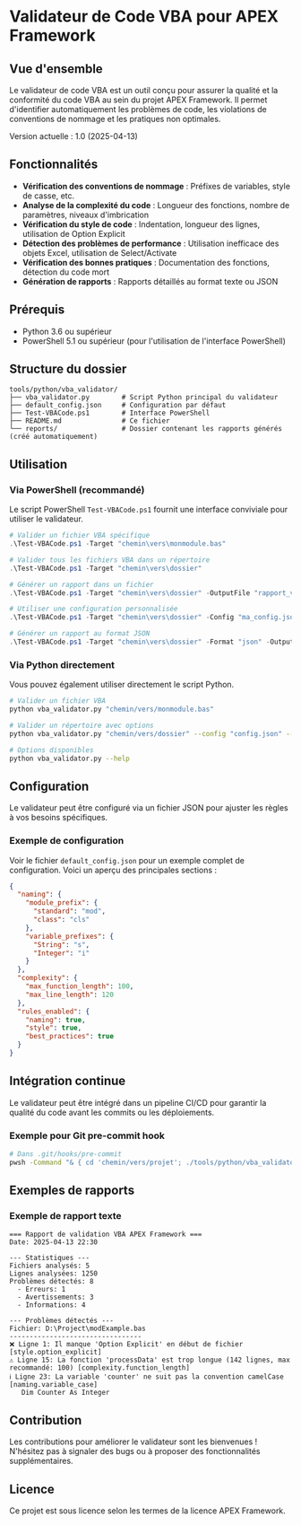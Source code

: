 # Validateur de Code VBA pour APEX Framework

## Vue d'ensemble

Le validateur de code VBA est un outil conçu pour assurer la qualité et la conformité du code VBA au sein du projet APEX Framework. Il permet d'identifier automatiquement les problèmes de code, les violations de conventions de nommage et les pratiques non optimales.

Version actuelle : 1.0 (2025-04-13)

## Fonctionnalités

- **Vérification des conventions de nommage** : Préfixes de variables, style de casse, etc.
- **Analyse de la complexité du code** : Longueur des fonctions, nombre de paramètres, niveaux d'imbrication
- **Vérification du style de code** : Indentation, longueur des lignes, utilisation de Option Explicit
- **Détection des problèmes de performance** : Utilisation inefficace des objets Excel, utilisation de Select/Activate
- **Vérification des bonnes pratiques** : Documentation des fonctions, détection du code mort
- **Génération de rapports** : Rapports détaillés au format texte ou JSON

## Prérequis

- Python 3.6 ou supérieur
- PowerShell 5.1 ou supérieur (pour l'utilisation de l'interface PowerShell)

## Structure du dossier

```
tools/python/vba_validator/
├── vba_validator.py        # Script Python principal du validateur
├── default_config.json     # Configuration par défaut
├── Test-VBACode.ps1        # Interface PowerShell
├── README.md               # Ce fichier
└── reports/                # Dossier contenant les rapports générés (créé automatiquement)
```

## Utilisation

### Via PowerShell (recommandé)

Le script PowerShell `Test-VBACode.ps1` fournit une interface conviviale pour utiliser le validateur.

```powershell
# Valider un fichier VBA spécifique
.\Test-VBACode.ps1 -Target "chemin\vers\monmodule.bas"

# Valider tous les fichiers VBA dans un répertoire
.\Test-VBACode.ps1 -Target "chemin\vers\dossier"

# Générer un rapport dans un fichier
.\Test-VBACode.ps1 -Target "chemin\vers\dossier" -OutputFile "rapport_validation.txt"

# Utiliser une configuration personnalisée
.\Test-VBACode.ps1 -Target "chemin\vers\dossier" -Config "ma_config.json"

# Générer un rapport au format JSON
.\Test-VBACode.ps1 -Target "chemin\vers\dossier" -Format "json" -OutputFile "rapport.json"
```

### Via Python directement

Vous pouvez également utiliser directement le script Python.

```bash
# Valider un fichier VBA
python vba_validator.py "chemin/vers/monmodule.bas"

# Valider un répertoire avec options
python vba_validator.py "chemin/vers/dossier" --config "config.json" --output "rapport.txt"

# Options disponibles
python vba_validator.py --help
```

## Configuration

Le validateur peut être configuré via un fichier JSON pour ajuster les règles à vos besoins spécifiques.

### Exemple de configuration

Voir le fichier `default_config.json` pour un exemple complet de configuration. Voici un aperçu des principales sections :

```json
{
  "naming": {
    "module_prefix": {
      "standard": "mod",
      "class": "cls"
    },
    "variable_prefixes": {
      "String": "s",
      "Integer": "i"
    }
  },
  "complexity": {
    "max_function_length": 100,
    "max_line_length": 120
  },
  "rules_enabled": {
    "naming": true,
    "style": true,
    "best_practices": true
  }
}
```

## Intégration continue

Le validateur peut être intégré dans un pipeline CI/CD pour garantir la qualité du code avant les commits ou les déploiements.

### Exemple pour Git pre-commit hook

```bash
# Dans .git/hooks/pre-commit
pwsh -Command "& { cd 'chemin/vers/projet'; ./tools/python/vba_validator/Test-VBACode.ps1 -Target './src' -Verbosity 0; if ($LASTEXITCODE -ne 0) { exit 1 } }"
```

## Exemples de rapports

### Exemple de rapport texte

```
=== Rapport de validation VBA APEX Framework ===
Date: 2025-04-13 22:30

--- Statistiques ---
Fichiers analysés: 5
Lignes analysées: 1250
Problèmes détectés: 8
  - Erreurs: 1
  - Avertissements: 3
  - Informations: 4

--- Problèmes détectés ---
Fichier: D:\Project\modExample.bas
---------------------------------
❌ Ligne 1: Il manque 'Option Explicit' en début de fichier [style.option_explicit]
⚠️ Ligne 15: La fonction 'processData' est trop longue (142 lignes, max recommandé: 100) [complexity.function_length]
ℹ️ Ligne 23: La variable 'counter' ne suit pas la convention camelCase [naming.variable_case]
   Dim Counter As Integer
```

## Contribution

Les contributions pour améliorer le validateur sont les bienvenues ! N'hésitez pas à signaler des bugs ou à proposer des fonctionnalités supplémentaires.

## Licence

Ce projet est sous licence selon les termes de la licence APEX Framework.
